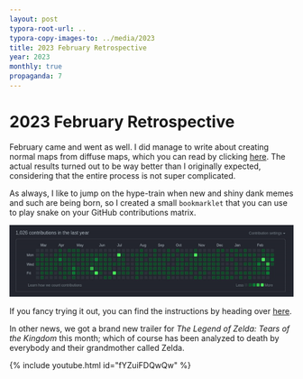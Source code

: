 ```yaml
---
layout: post
typora-root-url: ..
typora-copy-images-to: ../media/2023
title: 2023 February Retrospective
year: 2023
monthly: true
propaganda: 7
---
```


2023 February Retrospective
=========================

February came and went as well. I did manage to write about creating normal maps from diffuse maps, which you can read by clicking [here][creating-normal-maps]. The actual results turned out to be way better than I originally expected, considering that the entire process is not super complicated.

As always, I like to jump on the hype-train when new and shiny dank memes and such are being born, so I created a small `bookmarklet` that you can use to play snake on your GitHub contributions matrix.

![snake](/media/2023/snake.gif)

If you fancy trying it out, you can find the instructions by heading over [here][githubsnake].

In other news, we got a brand new trailer for *The Legend of Zelda: Tears of the Kingdom* this month; which of course has been analyzed to death by everybody and their grandmother called Zelda.

{% include youtube.html id="fYZuiFDQwQw" %}

[creating-normal-maps]: /2023/02/07/creating-normal-maps/
[githubsnake]: https://github.com/icebreaker
